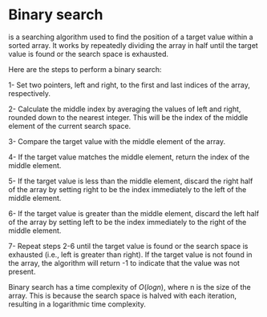 # Binary search 
is a searching algorithm used to find the position of a target value within a sorted array. It works by repeatedly dividing the array in half until the target value is found or the search space is exhausted.

Here are the steps to perform a binary search:

1- Set two pointers, left and right, to the first and last indices of the array, respectively.

2- Calculate the middle index by averaging the values of left and right, rounded down to the nearest integer. This will be the index of the middle element of the current search space.

3- Compare the target value with the middle element of the array.

4- If the target value matches the middle element, return the index of the middle element.

5- If the target value is less than the middle element, discard the right half of the array by setting right to be the index immediately to the left of the middle element.

6- If the target value is greater than the middle element, discard the left half of the array by setting left to be the index immediately to the right of the middle element.

7- Repeat steps 2-6 until the target value is found or the search space is exhausted (i.e., left is greater than right).
If the target value is not found in the array, the algorithm will return -1 to indicate that the value was not present.

Binary search has a time complexity of $O(log n)$, where n is the size of the array. This is because the search space is halved with each iteration, resulting in a logarithmic time complexity.
